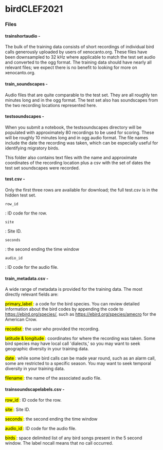 # birdCLEF2021

### Files
#### trainshortaudio -
The bulk of the training data consists of short recordings of individual bird calls generously uploaded by users of xenocanto.org. These files have been downsampled to 32 kHz where applicable to match the test set audio and converted to the ogg format. The training data should have nearly all relevant files; we expect there is no benefit to looking for more on xenocanto.org.

#### train_soundscapes -
Audio files that are quite comparable to the test set. They are all roughly ten minutes long and in the ogg format. The test set also has soundscapes from the two recording locations represented here.

#### testsoundscapes -
When you submit a notebook, the testsoundscapes directory will be populated with approximately 80 recordings to be used for scoring. These will be roughly 10 minutes long and in ogg audio format. The file names include the date the recording was taken, which can be especially useful for identifying migratory birds.

This folder also contains text files with the name and approximate coordinates of the recording location plus a csv with the set of dates the test set soundscapes were recorded.

#### test.csv -
Only the first three rows are available for download; the full test.csv is in the hidden test set.
```
row_id
``` 
: ID code for the row.

```
site 
```
: Site ID.

``` 
seconds 
```
: the second ending the time window

```
audio_id 
```
: ID code for the audio file.

#### train_metadata.csv -
A wide range of metadata is provided for the training data. The most directly relevant fields are:

<mark> primary_label  </mark>: a code for the bird species. You can review detailed information about the bird codes by appending the code to https://ebird.org/species/, such as https://ebird.org/species/amecro for the American Crow.

<mark> recodist  </mark>: the user who provided the recording.

<mark> latitude & longitude  </mark>: coordinates for where the recording was taken. Some bird species may have local call 'dialects,' so you may want to seek geographic diversity in your training data.

<mark> date  </mark>: while some bird calls can be made year round, such as an alarm call, some are restricted to a specific season. You may want to seek temporal diversity in your training data.

<mark> filename  </mark>: the name of the associated audio file.

#### trainsoundscapelabels.csv -

<mark> row_id </mark>: ID code for the row.

<mark> site </mark>: Site ID.

<mark> seconds </mark>: the second ending the time window

<mark> audio_id </mark>: ID code for the audio file.

<mark> birds </mark>: space delimited list of any bird songs present in the 5 second window. The label nocall means that no call occurred.
